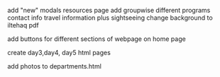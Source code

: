 add "new" modals
resources page
add groupwise different programs
contact info
travel information plus sightseeing
change background to iltehaq pdf

add buttons for different sections of webpage on home page

create day3,day4, day5 html pages

add photos to departments.html